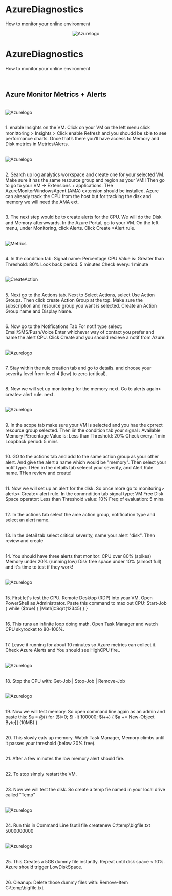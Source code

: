 # AzureDiagnostics
How to monitor your online environment
<p align="center">
<img src="https://imgur.com/IrEGWDd.png" alt="Azurelogo"/>
</p>

<h1>AzureDiagnostics</h1>
How to monitor your online environment <br />
</p>
<br />
<h2>Azure Monitor Metrics + Alerts </h2>
</p>
<br />
<img src="https://imgur.com/FvvvxTb.png" alt="Azurelogo"/>
</p>
<br />
1. enable Insights on the VM. Click on your VM on the left menu click monittoring > Insights > Click enable
Refresh and you shoudd be sble to see performance charts.
 Once that’s there you’ll have access to Memory and Disk metrics in Metrics/Alerts.
 </p>
<br />
<img src="https://imgur.com/cEBRkSy.png" alt="Azurelogo"/>
</p>
<br />
2. Search up log analytics workspace and create one for your selected VM.
Make sure it has the same resource group and region as your VM!!
Then go to go to your VM → Extensions + applications. THe AzureMonitorWindowsAgent (AMA) extension should be installed. Azure can already track the CPU from the host but for tracking the disk and memory we will need the AMA ext.
</p>
<br />
3. The next step would be to create alerts for the CPU. We will do the  Disk and Memory afterwwards.
In the Azure Portal, go to your VM.
On the left menu, under Monitoring, click Alerts.
Click Create >Alert rule.
</p>
<br />
<img src="https://imgur.com/non2LxA.png" alt="Metrics"/>
</p>
<br />
4. In the condition tab:
    Signal name: Percentage CPU
    Value is: Greater than
    Threshold: 80%
    Look back period: 5 minutes
    Check every: 1 minute
</p>
<br />
<img src="https://imgur.com/LYb1J8J.png" alt="CreateAction"/>
</p>
<br />
5. Next go to the Actions tab. 
Next to Select Actions, select Use Action Groups.
Then click create Action Group at the top.
Make sure the subscription and resource group you want is selected.
Create an Action Group name and Display Name.
</p>
<br />
6. Now go to the Notifications Tab
For notif type select: Email/SMS/Push/Voice
Enter whichever way of contact you prefer and name the alert CPU. Click Create ahd you should recieve a notif from Azure.
</p>
<br />
<img src="https://imgur.com/5XSkCYH.png" alt="Azurelogo"/>
</p>
<br />
7. Stay within the rule creation tab and go to details. and choose your severity level from level 4 (low) to zero (critical).
</p>
<br />
8. Now we will set up monitoring for the memory next. Go to alerts again> create> alert rule.
next. 
</p>
<br />
<img src="https://imgur.com/tPd2BzJ.png" alt="Azurelogo"/>
</p>
<br />
9. In the scope tab make sure your VM is selected and you hae the cprrect resource group selected. Then iin the condition tab your
signal : Available Memory PErcentage
Value is: Less than
Threshold: 20%
Check every: 1 min
Loopback period: 5 mins
</p>
<br />
10. GO to the actions tab and add to the same action group as your other alert. And give the alert a name which would be "memory". Then select your notif type. THen  in the details tab seleect your severity, and Alert Rule name. THen review and create!
</p>
<br />
11. Now we will set up an alert for the disk. So once more go to monitoring> alerts> Create> alert rule. In the conmndition tab
signal type: VM Free Disk Space
operator: Less than
Threshold value: 10%
Freq of evaluation: 5 mina
</p>
<br />
12. In the actions tab select the ame action group, notification type and select an alert name.
</p>
<br />
13. In the detail tab select critical severity, name your alert "disk". Then review and create
</p>
<br />
14. You should have three alerts that monitor:
    CPU over 80% (spikes)
    Memory under 20% (running low)
    Disk free space under 10% (almost full)
    and it's time to test if they work!
</p>
<br />
<img src="https://imgur.com/aWgunBF.png" alt="Azurelogo"/>
</p>
<br />
15. First let's test the CPU. Remote Desktop (RDP) into your VM.
Open PowerShell as Administrator.
Paste this command to max out CPU:
Start-Job { while ($true) { [Math]::Sqrt(12345) } }
</p>
<br />
16. This runs an infinite loop doing math. Open Task Manager and watch CPU skyrocket to 80–100%.
</p>
<br />
17. Leave it running for about 10 minutes so Azure metrics can collect it.
Check Azure Alerts and You should see HighCPU fire..
</p>
<br />
<img src="https://imgur.com/6RkFJfy.png" alt="Azurelogo"/>
</p>
<br />
18. Stop the CPU with:
Get-Job | Stop-Job | Remove-Job
</p>
<br />
<img src="https://imgur.com/5WOzIgE.png" alt="Azurelogo"/>
</p>
<br />
19. Now we will test memory. So open command line again as an admin and paste this:
$a = @()
for ($i=0; $i -lt 100000; $i++) {
    $a += New-Object Byte[] (10MB)
}
</p>
<br />
20.  This slowly eats up memory.
Watch Task Manager, Memory climbs until it passes your threshold (below 20% free).
</p>
<br />
21. After a few minutes the low memory alert should fire.
</p>
<br />
22. To stop simply restart the VM. 
</p>
<br />
23. Now we will test the disk. So create a temp fie named in your local drive called "Temp"
</p>
<br />
<img src="https://imgur.com/YUvWn3D.png" alt="Azurelogo"/>
</p>
<br />
24. Run this in Command Line
fsutil file createnew C:\temp\bigfile.txt 5000000000
</p>
<br />
<img src="https://imgur.com/pRS3h7w.png" alt="Azurelogo"/>
</p>
<br />
25. This  Creates a 5GB dummy file instantly. Repeat until disk space < 10%. Azure should trigger LowDiskSpace.
</p>
<br />
26. Cleanup: Delete those dummy files with:
    Remove-Item C:\temp\bigfile.txt


    










